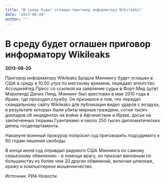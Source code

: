 ```yaml
---
title: "В среду будет оглашен приговор информатору Wikileaks"
date: "2013-08-20"
author: ""
---
```


# В среду будет оглашен приговор информатору Wikileaks

**2013-08-20** 

Приговор информатору Wikileaks Брэдли Мэннингу будет оглашен в США в среду в 10.00 утра по местному времени, передает агентство Ассошиэйтед Пресс со ссылкой на заявление судьи в Форт-Мид (штат Мэриленд) Дениз Линд. Мэннинг был арестован в мае 2010 года в Ираке, где проходил службу. Он признался в том, что передал скандальному сайту Wikileaks для публикации видео ударов с воздуха, в результате которых были убиты мирные граждане, сотни тысяч докладов об инцидентах на войне в Афганистане и Ираке, досье на заключенных тюрьмы Гуантанамо и около 250 тысяч дипломатических депеш госдепартамента.

Накануне военный прокурор попросил суд приговорить подсудимого к 60 годам лишения свободы.

В конце июля суд оправдал рядового США Мэннинга по самому серьезному обвинению - в помощи врагу, но признал виновным по большинству из более чем 20 других обвинений, включая шпионаж, кражу и компьютерное мошенничество.

Источник: РИА Новости